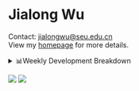 #  Jialong Wu

Contact: jialongwu@seu.edu.cn<br>
View my [homepage](https://callanwu.github.io/) for more details.

<details><summary>📊Weekly Development Breakdown</summary>

<!--START_SECTION:waka-->

```txt
From: 02 September 2024 - To: 09 September 2024

Total Time: 4 hrs 28 mins

Python     2 hrs 54 mins   ████████████████▒░░░░░░░░   64.93 %
Other      31 mins         ███░░░░░░░░░░░░░░░░░░░░░░   11.72 %
Bash       27 mins         ██▓░░░░░░░░░░░░░░░░░░░░░░   10.40 %
JSON       26 mins         ██▒░░░░░░░░░░░░░░░░░░░░░░   09.81 %
CSV        6 mins          ▓░░░░░░░░░░░░░░░░░░░░░░░░   02.48 %
```

<!--END_SECTION:waka-->

[![wakatime](https://wakatime.com/badge/user/c6720b29-9431-4a60-bc9d-e1fb2b6bd65f.svg)](https://wakatime.com/@c6720b29-9431-4a60-bc9d-e1fb2b6bd65f)
</details>

[![](https://img.shields.io/badge/Google%20Scholar-4385FE.svg?&color=d6d6d6&style=flat-square&logo=google-scholar)](https://scholar.google.com/citations?user=6eg2m4YAAAAJ)
![](https://komarev.com/ghpvc/?username=callanwu)
